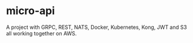 # micro-api
A project with GRPC, REST, NATS, Docker, Kubernetes, Kong, JWT and S3 all working together on AWS. 
